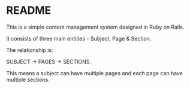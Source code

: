 # README

This is a simple content management system designed in Ruby on Rails.

It consists of three main entities - Subject, Page & Section.

The relationship is: 

SUBJECT -> PAGES -> SECTIONS. 

This means a subject can have multiple pages and each page can have multiple sections.
